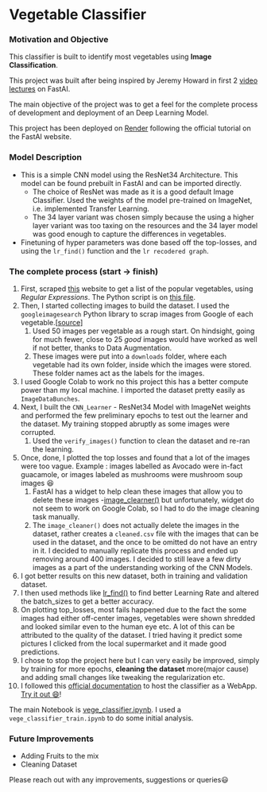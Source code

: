 # Vegetable Classifier

### Motivation and Objective

This classifier is built to identify most vegetables using **Image Classification**.

This project was built after being inspired by Jeremy Howard in first 2 [video lectures]( https://course.fast.ai/videos/ ) on FastAI. 

The main objective of the project was to get a feel for the complete process of development and deployment of an Deep Learning Model.

This project has been deployed on [Render](vegecalssifier.onrendoer.com) following the official tutorial on the FastAI website. 

### Model Description

- This is a simple CNN model using the ResNet34 Architecture. This model can be found prebuilt in FastAI and can be imported directly.
  - The choice of ResNet was made as it is a good default Image Classifier. Used the weights of the model pre-trained on ImageNet, i.e. implemented Transfer Learning.
  - The 34 layer variant was chosen simply because the using a higher layer variant was too taxing on the resources and the 34 layer model was good enough to capture the differences in vegetables.
- Finetuning of hyper parameters was done based off the top-losses, and using the `lr_find()` function and the `lr recodered graph`.



### The complete process (start -> finish)

1. First, scraped [this](https://www.ranker.com/crowdranked-list/the-most-delicious-vegetables-v1 ) website to get a list of the popular vegetables, using _Regular Expressions_. The Python script is on [this file]( https://github.com/AceEV/VegetableClassifier/blob/master/util_files/get_vege_names.py ).
2. Then, I started collecting images to build the dataset. I used the `googleimagesearch` Python library to scrap images from Google of each vegetable.[[source\]]( https://github.com/AceEV/VegetableClassifier/blob/master/util_files/download_images_from_google.py )
   1. Used 50 images per vegetable as a rough start. On hindsight, going for much fewer, close to 25 _good_ images would have worked as well if not better, thanks to Data Augmentation.
   2. These images were put into a `downloads` folder, where each vegetable had its own folder, inside which the images were stored. These folder names act as the labels for the images.
3. I used Google Colab to work no this project this has a better compute power than my local machine. I imported the dataset pretty easily as `ImageDataBunches`.
4. Next, I built the `CNN_Learner` - ResNet34 Model with ImageNet weights and performed the few preliminary epochs to test out the learner and the dataset. My training stopped abruptly as some images were corrupted.
   1. Used the `verify_images()` function to clean the dataset and re-ran the learning.
5. Once, done, I plotted the top losses and found that a lot of the images were too vague. Example : images labelled as Avocado were in-fact guacamole, or images labeled as mushrooms were mushroom soup images :laughing:
   1. FastAI has a widget to help clean these images that allow you to delete these images -[image_clearner()]( https://docs.fast.ai/widgets.image_cleaner.html ) but unfortunately, widget do not seem to work on Google Colab, so I had to do the image cleaning task manually.
   2. The `image_cleaner()` does not actually delete the images in the dataset, rather creates a `cleaned.csv` file with the images that can be used in the dataset, and the once to be omitted do not have an entry in it. I decided to manually replicate this process and ended up removing around 400 images. I decided to still leave a few dirty images as a part of the understanding working of the CNN Models.
6. I got better results on this new dataset, both in training and validation dataset.
7. I then used methods like [lr_find()]( https://docs.fast.ai/basic_train.html#lr_find ) to find better Learning Rate and altered the batch_sizes to get a better accuracy.
8. On plotting top_losses, most fails happened due to the fact the some images had either off-center images, vegetables were shown shredded and looked similar even to the human eye etc. A lot of this can be attributed to the quality of the dataset. I tried having it predict some pictures I clicked from the local supermarket and it made good predictions.
9. I chose to stop the project here but I can very easily be improved, simply by training for more epochs, **cleaning the dataset** more(major cause) and adding small changes like tweaking the regularization etc.
10. I followed this [official documentation]( https://course.fast.ai/deployment_render.html ) to host the classifier as a WebApp. [Try it out :smile:](vegeclassifier.onrender.com)!

The main Notebook is [vege_classifier.ipynb]( https://github.com/AceEV/VegetableClassifier/blob/master/vegetable_classifier.ipynb ). I used a `vege_classifier_train.ipynb` to do some initial analysis.



### Future Improvements

- Adding Fruits to the mix
- Cleaning Dataset



Please reach out with any improvements, suggestions or queries:smiley:
